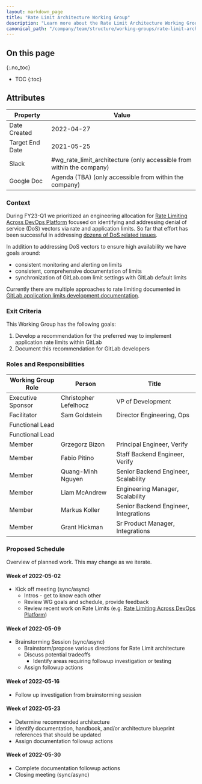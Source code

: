 ```yaml
---
layout: markdown_page
title: "Rate Limit Architecture Working Group"
description: "Learn more about the Rate Limit Architecture Working Group attributes, goals, roles and responsibilities."
canonical_path: "/company/team/structure/working-groups/rate-limit-architecture/"
---
```


## On this page
{:.no_toc}

- TOC
{:toc}

## Attributes

| Property        | Value           |
|-----------------|-----------------|
| Date Created    | 2022-04-27 |
| Target End Date | 2021-05-25 |
| Slack           | #wg_rate_limit_architecture (only accessible from within the company) |
| Google Doc      | Agenda (TBA) (only accessible from within the company) |

### Context

During FY23-Q1 we prioritized an engineering allocation for [Rate Limiting Across DevOps Platform](https://gitlab.com/gitlab-com/ops-sub-department/ops-engineering-management/-/issues/77) focused on identifying and addressing denial of service (DoS) vectors via rate and application limits.  So far that effort has been successful in addressing [dozens of DoS related issues](https://gitlab.com/dashboard/issues?scope=all&state=closed&label_name[]=availability%3A%3Alimit).  

In addition to addressing DoS vectors to ensure high availability we have goals around:

* consistent monitoring and alerting on limits
* consistent, comprehensive documentation of limits
* synchronization of GitLab.com limit settings with GitLab default limits

Currently there are multiple approaches to rate limiting documented in [GitLab application limits development documentation](https://docs.gitlab.com/ee/development/application_limits.html).

### Exit Criteria 

This Working Group has the following goals:

1. Develop a recommendation for the preferred way to implement application rate limits within GitLab
1. Document this recommendation for GitLab developers


### Roles and Responsibilities

| Working Group Role    | Person                | Title                          |
|-----------------------|-----------------------|--------------------------------|
| Executive Sponsor     | Christopher Lefelhocz | VP of Development            |
| Facilitator | Sam Goldstein | Director Engineering, Ops |
| Functional Lead | | |
| Functional Lead | | |
| Member | Grzegorz Bizon | Principal Engineer, Verify |
| Member | Fabio Pitino   | Staff Backend Engineer, Verify |
| Member | Quang-Minh Nguyen | Senior Backend Engineer, Scalability |
| Member | Liam McAndrew | Engineering Manager, Scalability |
| Member | Markus Koller | Senior Backend Engineer, Integrations |
| Member | Grant Hickman | Sr Product Manager, Integrations |

### Proposed Schedule

Overview of planned work.  This may change as we iterate.

#### Week of 2022-05-02

* Kick off meeting (sync/async)
    * Intros - get to know each other
    * Review WG goals and schedule, provide feedback
    * Review recent work on Rate Limits (e.g. [Rate Limiting Across DevOps Platform](https://gitlab.com/gitlab-com/ops-sub-department/ops-engineering-management/-/issues/77))

#### Week of 2022-05-09

* Brainstorming Session (sync/async)
    * Brainstorm/propose various directions for Rate Limit architecture
    * Discuss potential tradeoffs
        * Identify areas requiring followup investigation or testing
    * Assign followup actions

#### Week of 2022-05-16

* Follow up investigation from brainstorming session

#### Week of 2022-05-23

* Determine recommended architecture
* Identify documentation, handbook, and/or architecture blueprint references that should be updated
* Assign documentation followup actions

#### Week of 2022-05-30

* Complete documentation followup actions
* Closing meeting (sync/async)

